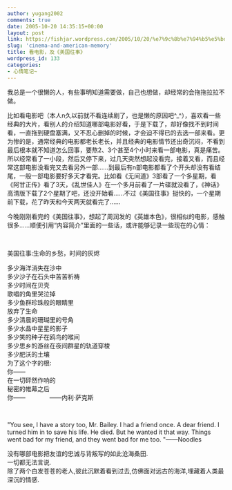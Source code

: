 ```yaml
---
author: yugang2002
comments: true
date: 2005-10-20 14:35:15+00:00
layout: post
link: https://fishjar.wordpress.com/2005/10/20/%e7%9c%8b%e7%94%b5%e5%bd%b1%ef%bc%8c%e5%8f%8a%e3%80%8a%e7%be%8e%e5%9b%bd%e5%be%80%e4%ba%8b%e3%80%8b/
slug: 'cinema-and-american-memory'
title: 看电影，及《美国往事》
wordpress_id: 133
categories:
- 心情笔记~
---
```


我总是一个很懒的人，有些事明知道需要做，自己也想做，却经常的会拖拖拉拉不做。




比如看电影吧（本人n久以前就不看连续剧了，也是懒的原因吧^_^），喜欢看一些经典的大片，看别人的介绍知道哪部电影好看，于是下载了，却好像找不到时间看，一直拖到硬盘塞满，又不忍心删掉的时候，才会迫不得已的去选一部来看。更为惨的是，通常经典的电影都老长老长，并且经典的电影情节还出奇沉闷，不看到最后根本就不知道怎么回事，要熬2、3个甚至4个小时来看一部电影，真是痛苦。所以经常看了一小段，然后又停下来，过几天突然想起没看完，接着又看，而且经常这部电影没看完又去看另外一部……到最后有n部电影都看了个开头却没有看结尾，一般一部电影要好多天才看完。比如看《无间道》3部看了一个多星期，看《阿甘正传》看了3天，《乱世佳人》在一个多月前看了一片碟就没看了，《神话》高清版下载了2个星期了吧，还没开始看……不过《美国往事》挺快的，一个星期前下载，花了昨天和今天两天就看完了……




今晚刚刚看完的《美国往事》，想起了周润发的《英雄本色》，很相似的电影，感触很多……顺便引用“内容简介”里面的一些话，或许能够记录一些现在的心情：




 




美国往事:生命的乡愁，时间的灰烬




  
多少海洋消失在沙中   
多少沙子在石头中苦苦祈祷   
多少时间在贝壳   
歌唱的角里哭泣掉   
多少鱼群珍珠般的眼睛里   
放弃了生命   
多少清晨的珊瑚里的号角   
多少水晶中星星的影子   
多少笑的种子在鸥鸟的喉间   
多少思乡的游丝在夜间群星的轨道穿梭   
多少肥沃的土壤   
为了这个字的根:   
你——   
在一切砰然作响的   
秘密的帷幕之后 　　  
你——　　　　——内利·萨克斯




 




"You see, I have a story too, Mr. Bailey. I had a friend once. A dear friend. I turned him in to save his life. He died. But he wanted it that way. Things went bad for my friend, and they went bad for me too. "——Noodles 




没有哪部电影把友谊的忠诚与背叛写的如此沧海桑田.   
一切都无法言说.   
除了两个白发苍苍的老人,彼此沉默着看到过去,仿佛面对远古的海洋,埋藏着人类最深沉的情感. 
